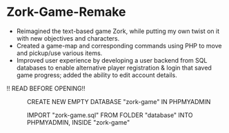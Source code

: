 # Zork-Game-Remake
<ul>
  <li>
    Reimagined the text-based game Zork, while putting my own twist on it with new objectives and characters.
  </li>
  <li>
    Created a game-map and corresponding commands using PHP to move and pickup/use various items.
  </li>
  <li>
    Improved user experience by developing a user backend from SQL databases to enable alternative player registration &amp; login that saved game progress; added the ability to edit account details.
  </li>
</ul>

!! READ BEFORE OPENING!! <br>
<ul>
  <ol>
    CREATE NEW EMPTY DATABASE "zork-game" IN PHPMYADMIN
  </ol>
  <ol>
    IMPORT "zork-game.sql" FROM FOLDER "database" INTO PHPMYADMIN, INSIDE "zork-game"
  </ol>
</ul>
